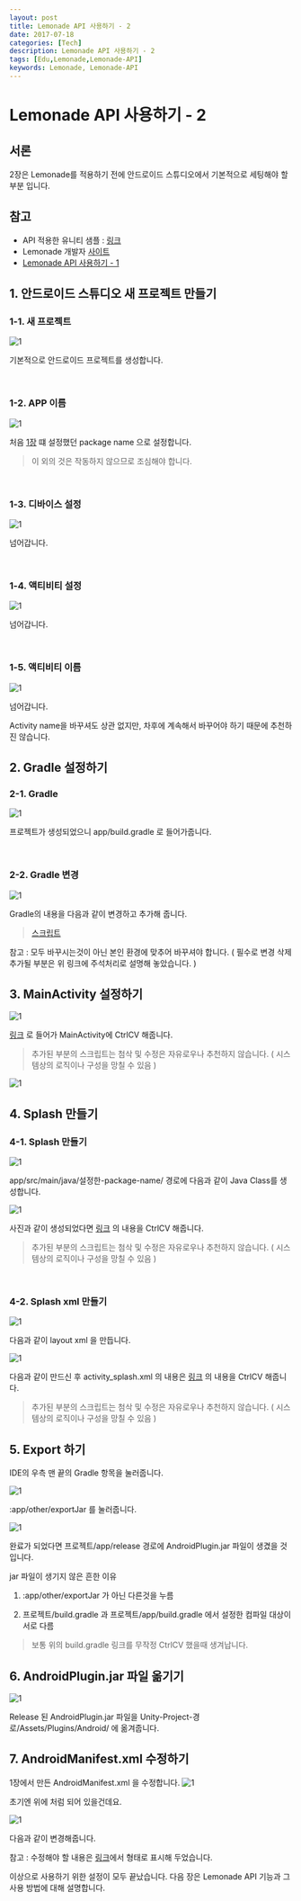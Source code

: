 ```yaml
---
layout: post
title: Lemonade API 사용하기 - 2
date: 2017-07-18
categories: [Tech]
description: Lemonade API 사용하기 - 2
tags: [Edu,Lemonade,Lemonade-API]
keywords: Lemonade, Lemonade-API
---
```


# Lemonade API 사용하기 - 2

## 서론
2장은 Lemonade를 적용하기 전에 안드로이드 스튜디오에서 기본적으로 세팅해야 할 부분 입니다.


## 참고
- API 적용한 유니티 샘플 : [링크](https://github.com/LemonClub/lemonade-android-api-unity-example)
- Lemonade 개발자 [사이트](http://lemontree.dothome.co.kr/lemonade/)
- [Lemonade API 사용하기 - 1](/tech/2017/07/14/LemonadeAPI-desc-1)


## 1. 안드로이드 스튜디오 새 프로젝트 만들기
### 1-1. 새 프로젝트
![1](/assets/img/2017-7-20-LemonadeAPI-func/10.PNG)

기본적으로 안드로이드 프로젝트를 생성합니다.

<br/>

### 1-2. APP 이름
![1](/assets/img/2017-7-20-LemonadeAPI-func/11.PNG)

처음 [1장](/tech/2017/07/14/LemonadeAPI-desc-1.html) 떄 설정했던 package name 으로 설정합니다.

> 이 외의 것은 작동하지 않으므로 조심해야 합니다.

<br/>

### 1-3. 디바이스 설정
![1](/assets/img/2017-7-20-LemonadeAPI-func/12.PNG)

넘어갑니다.

<br/>

### 1-4. 액티비티 설정
![1](/assets/img/2017-7-20-LemonadeAPI-func/13.PNG)

넘어갑니다.

<br/>

### 1-5. 액티비티 이름
![1](/assets/img/2017-7-20-LemonadeAPI-func/14.PNG)

넘어갑니다.

Activity name을 바꾸셔도 상관 없지만, 차후에 계속해서 바꾸어야 하기 때문에 추천하진 않습니다.


## 2. Gradle 설정하기
### 2-1. Gradle
![1](/assets/img/2017-7-20-LemonadeAPI-func/16.PNG)

프로젝트가 생성되었으니 app/build.gradle 로 들어가줍니다.

<br/>

### 2-2. Gradle 변경
![1](/assets/img/2017-7-20-LemonadeAPI-func/17.PNG)

Gradle의 내용을 다음과 같이 변경하고 추가해 줍니다.

> [스크립트](https://github.com/LemonClub/lemonade-androidstudio-unity/blob/master/app/build.gradle)

참고 : 모두 바꾸시는것이 아닌 본인 환경에 맞추어 바꾸셔야 합니다.
( 필수로 변경 삭제 추가될 부분은 위 링크에 주석처리로 설명해 놓았습니다. )


## 3. MainActivity 설정하기
![1](/assets/img/2017-7-20-LemonadeAPI-func/18.PNG)

[링크](https://github.com/LemonClub/lemonade-androidstudio-unity/blob/master/app/src/main/java/net/lemontree/lemonade/MainActivity.java)
로 들어가 MainActivity에 CtrlCV 해줍니다.

> 추가된 부분의 스크립트는 첨삭 및 수정은 자유로우나 추천하지 않습니다.
( 시스템상의 로직이나 구성을 망칠 수 있음 )

![1](/assets/img/2017-7-20-LemonadeAPI-func/19.PNG)


## 4. Splash 만들기
### 4-1. Splash 만들기
![1](/assets/img/2017-7-20-LemonadeAPI-func/20.PNG)

app/src/main/java/설정한-package-name/ 경로에 다음과 같이 Java Class를 생성합니다.

![1](/assets/img/2017-7-20-LemonadeAPI-func/21.PNG)

사진과 같이 생성되었다면 [링크](https://github.com/LemonClub/lemonade-androidstudio-unity/blob/master/app/src/main/java/net/lemontree/lemonade/Splash.java) 의 내용을 CtrlCV 해줍니다.

> 추가된 부분의 스크립트는 첨삭 및 수정은 자유로우나 추천하지 않습니다.
( 시스템상의 로직이나 구성을 망칠 수 있음 )

<br/>

### 4-2. Splash xml 만들기
![1](/assets/img/2017-7-20-LemonadeAPI-func/23.PNG)

다음과 같이 layout xml 을 만듭니다.

![1](/assets/img/2017-7-20-LemonadeAPI-func/24.PNG)

다음과 같이 만드신 후 activity_splash.xml 의 내용은 [링크](https://github.com/LemonClub/lemonade-androidstudio-unity/blob/master/app/src/main/res/layout/activity_splash.xml) 의 내용을 CtrlCV 해줍니다.

> 추가된 부분의 스크립트는 첨삭 및 수정은 자유로우나 추천하지 않습니다.
( 시스템상의 로직이나 구성을 망칠 수 있음 )


## 5. Export 하기
IDE의 우측 맨 끝의 Gradle 항목을 눌러줍니다.

![1](/assets/img/2017-7-20-LemonadeAPI-func/27.PNG)

:app/other/exportJar 를 눌러줍니다.

![1](/assets/img/2017-7-20-LemonadeAPI-func/28.PNG)

완료가 되었다면
프로젝트/app/release 경로에 AndroidPlugin.jar 파일이 생겼을 것입니다.

jar 파일이 생기지 않은 흔한 이유
1. :app/other/exportJar 가 아닌 다른것을 누름

2. 프로젝트/build.gradle 과 프로젝트/app/build.gradle 에서 설정한 컴파일 대상이 서로 다름
  > 보통 위의 build.gradle 링크를 무작정 CtrlCV 했을때 생겨납니다.

## 6. AndroidPlugin.jar 파일 옮기기
![1](/assets/img/2017-7-20-LemonadeAPI-func/30.PNG)

Release 된 AndroidPlugin.jar 파일을 Unity-Project-경로/Assets/Plugins/Android/ 에 옮겨줍니다.


## 7. AndroidManifest.xml 수정하기
1장에서 만든 AndroidManifest.xml 을 수정합니다.
![1](/assets/img/2017-7-20-LemonadeAPI-func/31.PNG)

초기엔 위에 처럼 되어 있을건데요.

![1](/assets/img/2017-7-20-LemonadeAPI-func/32.PNG)

다음과 같이 변경해줍니다.

참고 : 수정해야 할 내용은 [링크](https://github.com/LemonClub/lemonade-android-api-unity-example/blob/master/Assets/Plugins/Android/AndroidManifest.xml)에서 <!-- 기호 --> 형태로 표시해 두었습니다.

이상으로 사용하기 위한 설정이 모두 끝났습니다.
다음 장은 Lemonade API 기능과 그 사용 방법에 대해 설명합니다.

